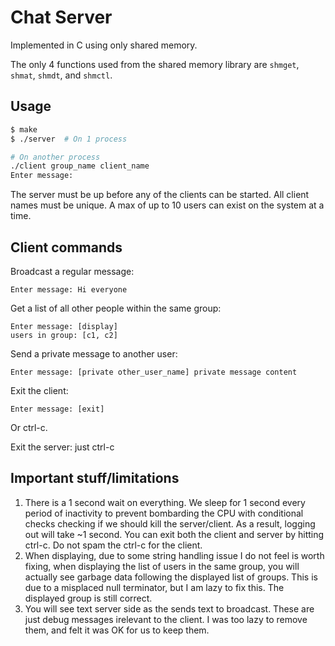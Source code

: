 # Chat Server
Implemented in C using only shared memory.

The only 4 functions used from the shared memory library are `shmget`,
`shmat`, `shmdt`, and `shmctl`.

## Usage
```sh
$ make
$ ./server  # On 1 process

# On another process
./client group_name client_name
Enter message:
```

The server must be up before any of the clients can be started.
All client names must be unique. A max of up to 10 users can exist
on the system at a time.

## Client commands
Broadcast a regular message:
```
Enter message: Hi everyone
```

Get a list of all other people within the same group:
```
Enter message: [display]
users in group: [c1, c2]
```

Send a private message to another user:
```
Enter message: [private other_user_name] private message content
```

Exit the client:
```
Enter message: [exit]
```
Or ctrl-c.

Exit the server: just ctrl-c


## Important stuff/limitations
1. There is a 1 second wait on everything. We sleep for 1 second every period of inactivity to prevent bombarding the CPU with conditional checks checking if we should kill the server/client. As a result, logging out will take ~1 second. You can exit both the client and server by hitting ctrl-c. Do not spam the ctrl-c for the client.
2. When displaying, due to some string handling issue I do not feel is worth fixing, when displaying the list of users in the same group, you will actually see garbage data following the displayed list of groups. This is due to a misplaced null terminator, but I am lazy to fix this. The displayed group is still correct.
3. You will see text server side as the sends text to broadcast. These are just debug messages irelevant to the client. I was too lazy to remove them, and felt it was OK for us to keep them.


